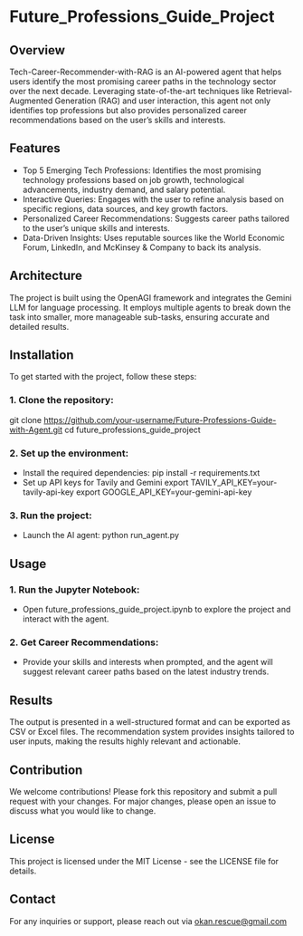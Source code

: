# Future_Professions_Guide_Project
## Overview
Tech-Career-Recommender-with-RAG is an AI-powered agent that helps users identify the most promising career paths in the technology sector over the next decade. Leveraging state-of-the-art techniques like Retrieval-Augmented Generation (RAG) and user interaction, this agent not only identifies top professions but also provides personalized career recommendations based on the user’s skills and interests.

## Features
- Top 5 Emerging Tech Professions: Identifies the most promising technology professions based on job growth, technological advancements, industry demand, and salary potential.
- Interactive Queries: Engages with the user to refine analysis based on specific regions, data sources, and key growth factors.
- Personalized Career Recommendations: Suggests career paths tailored to the user’s unique skills and interests.
- Data-Driven Insights: Uses reputable sources like the World Economic Forum, LinkedIn, and McKinsey & Company to back its analysis.
## Architecture
The project is built using the OpenAGI framework and integrates the Gemini LLM for language processing. It employs multiple agents to break down the task into smaller, more manageable sub-tasks, ensuring accurate and detailed results.


## Installation
To get started with the project, follow these steps:
### 1. Clone the repository:
git clone https://github.com/your-username/Future-Professions-Guide-with-Agent.git
cd future_professions_guide_project
### 2. Set up the environment:
- Install the required dependencies:
    pip install -r requirements.txt
- Set up API keys for Tavily and Gemini
  export TAVILY_API_KEY=your-tavily-api-key
  export GOOGLE_API_KEY=your-gemini-api-key
### 3. Run the project:
- Launch the AI agent:
  python run_agent.py
## Usage
### 1. Run the Jupyter Notebook:

- Open future_professions_guide_project.ipynb to explore the project and interact with the agent.
### 2. Get Career Recommendations:

- Provide your skills and interests when prompted, and the agent will suggest relevant career paths based on the latest industry trends.

## Results
The output is presented in a well-structured format and can be exported as CSV or Excel files. The recommendation system provides insights tailored to user inputs, making the results highly relevant and actionable.

## Contribution
We welcome contributions! Please fork this repository and submit a pull request with your changes. For major changes, please open an issue to discuss what you would like to change.

## License
This project is licensed under the MIT License - see the LICENSE file for details.

## Contact
For any inquiries or support, please reach out via okan.rescue@gmail.com


